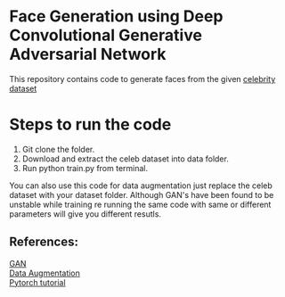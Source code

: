 # Face Generation using Deep Convolutional Generative Adversarial Network 

This repository contains code to generate faces from the given [celebrity dataset](https://drive.google.com/drive/folders/0B7EVK8r0v71pTUZsaXdaSnZBZzg)

# Steps to run the code
1. Git clone the folder.
2. Download and extract the celeb dataset into data folder.
3. Run python train.py from terminal.


You can also use this code for data augmentation just replace the celeb dataset with your dataset folder. Although GAN's have been found to be unstable while training re running the same code with same or different parameters will give you different resutls.

## References: 
[GAN](https://arxiv.org/abs/1406.2661)<br/>
[Data Augmentation](https://arxiv.org/pdf/1609.08764.pdf)<br/>
[Pytorch tutorial](https://pytorch.org/tutorials/beginner/dcgan_faces_tutorial.html)
